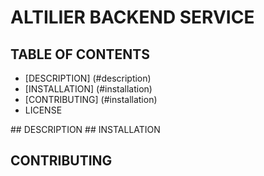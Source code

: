 # ALTILIER BACKEND SERVICE

## TABLE OF CONTENTS
- [DESCRIPTION] (#description)
- [INSTALLATION] (#installation)
- [CONTRIBUTING] (#installation)
- LICENSE

<a name="description"/>
## DESCRIPTION

<a name="installation"/>
## INSTALLATION

## CONTRIBUTING

